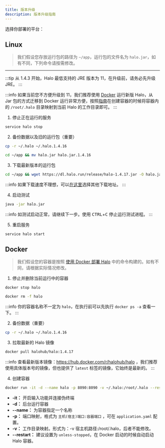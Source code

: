 ```yaml
---
title: 版本升级
description: 版本升级指南
---
```


选择你部署的平台：

## Linux <i class="mdi mdi-ubuntu"></i>

> 我们假设您存放运行包的路径为 `~/app`，运行包的文件名为 `halo.jar`，如有不同，下列命令请按需修改。

---

:::tip
从 1.4.3 开始，Halo 最低支持的 JRE 版本为 11，在升级前，请务必先升级 JRE。
:::

:::info
如果当前您不方便升级到 11，我们推荐使用 [Docker](/getting-started/install/docker) 运行新版 Halo，从 Jar 包的方式迁移到 Docker 运行非常方便，按照[指南](/getting-started/install/docker)在创建容器的时候将容器内的 `/root/.halo` 目录映射到当前 Halo 的工作目录即可。
:::

1. 停止正在运行的服务

```bash
service halo stop
```

2. 备份数据以及旧的运行包（重要）

```bash
cp -r ~/.halo ~/.halo.1.4.16
```

```bash
cd ~/app && mv halo.jar halo.jar.1.4.16
```

3. 下载最新版本的运行包

```bash
cd ~/app && wget https://dl.halo.run/release/halo-1.4.17.jar -O halo.jar
```

:::info
如果下载速度不理想，可以[在这里](/getting-started/downloads)选择其他下载地址。
:::

4. 启动测试

```bash
java -jar halo.jar
```

:::info
如测试启动正常，请继续下一步。使用 <kbd>CTRL</kbd>+<kbd>C</kbd> 停止运行测试进程。
:::

5. 重启服务

```bash
service halo start
```

## Docker <i class="mdi mdi-docker"></i>

> 我们假设您的容器是按照 [使用 Docker 部署 Halo](/getting-started/install/docker) 中的命令构建的。如有不同，请根据实际情况修改。

1. 停止并删除当前运行中的容器

```bash
docker stop halo
```

```bash
docker rm -f halo
```

:::info
你的容器名称不一定为 `halo`，在执行前可以先执行 `docker ps -a` 查看一下。
:::

2. 备份数据（重要）

```bash
cp -r ~/.halo ~/.halo.1.4.16
```

3. 拉取最新的 Halo 镜像

```bash
docker pull halohub/halo:1.4.17
```

:::info
查看最新版本镜像：<https://hub.docker.com/r/halohub/halo> ，我们推荐使用具体版本号的镜像，但也提供了 `latest` 标签的镜像，它始终是最新的。
:::

4. 创建容器

```bash
docker run -it -d --name halo -p 8090:8090 -v ~/.halo:/root/.halo --restart=unless-stopped halohub/halo:1.4.17
```

- **-it：** 开启输入功能并连接伪终端
- **-d：** 后台运行容器
- **--name：** 为容器指定一个名称
- **-p：** 端口映射，格式为 `主机(宿主)端口:容器端口` ，可在 `application.yaml` 配置。
- **-v：** 工作目录映射。形式为：-v 宿主机路径:/root/.halo，后者不能修改。
- **--restart：** 建议设置为 `unless-stopped`，在 Docker 启动的时候自动启动 Halo 容器。
